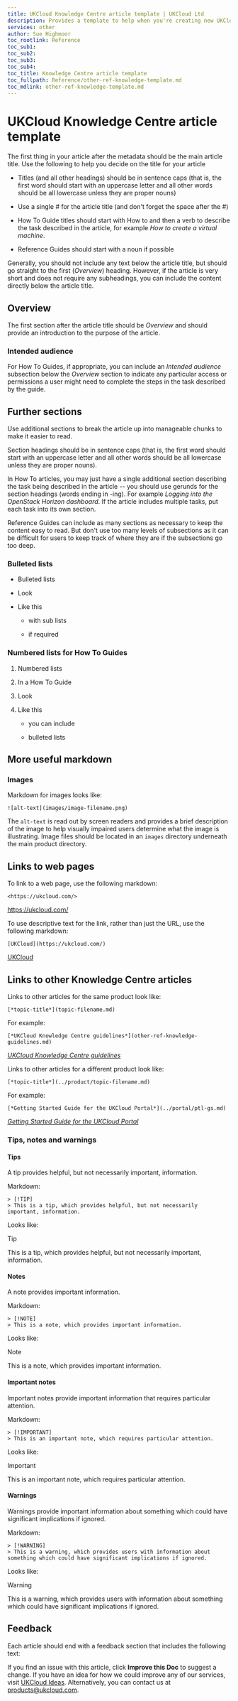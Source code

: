 ```yaml
---
title: UKCloud Knowledge Centre article template | UKCloud Ltd
description: Provides a template to help when you're creating new UKCloud Knowledge Centre articles
services: other
author: Sue Highmoor
toc_rootlink: Reference
toc_sub1: 
toc_sub2:
toc_sub3:
toc_sub4:
toc_title: Knowledge Centre article template
toc_fullpath: Reference/other-ref-knowledge-template.md
toc_mdlink: other-ref-knowledge-template.md
---
```


# UKCloud Knowledge Centre article template

The first thing in your article after the metadata should be the main article title. Use the following to help you decide on the title for your article

- Titles (and all other headings) should be in sentence caps (that is, the first word should start with an uppercase letter and all other words should be all lowercase unless they are proper nouns)

- Use a single # for the article title (and don't forget the space after the #)

- How To Guide titles should start with How to and then a verb to describe the task described in the article, for example *How to create a virtual machine*.

- Reference Guides should start with a noun if possible

Generally, you should not include any text below the article title, but should go straight to the first (*Overview*) heading. However, if the article is very short and does not require any subheadings, you can include the content directly below the article title.

## Overview

The first section after the article title should be *Overview* and should provide an introduction to the purpose of the article.

### Intended audience

For How To Guides, if appropriate, you can include an *Intended audience* subsection below the *Overview* section to indicate any particular access or permissions a user might need to complete the steps in the task described by the guide.

## Further sections

Use additional sections to break the article up into manageable chunks to make it easier to read.

Section headings should be in sentence caps (that is, the first word should start with an uppercase letter and all other words should be all lowercase unless they are proper nouns).

In How To articles, you may just have a single additional section describing the task being described in the article -- you should use gerunds for the section headings (words ending in -ing). For example *Logging into the OpenStack Horizon dashboard*. If the article includes multiple tasks, put each task into its own section.

Reference Guides can include as many sections as necessary to keep the content easy to read. But don't use too many levels of subsections as it can be difficult for users to keep track of where they are if the subsections go too deep.

### Bulleted lists

- Bulleted lists

- Look

- Like this

  - with sub lists

  - if required

### Numbered lists for How To Guides

1. Numbered lists

2. In a How To Guide

3. Look

4. Like this

    - you can include

    - bulleted lists

## More useful markdown

### Images

Markdown for images looks like:

    ![alt-text](images/image-filename.png)

The `alt-text` is read out by screen readers and provides a brief description of the image to help visually impaired users determine what the image is illustrating. Image files should be located in an `images` directory underneath the main product directory.

## Links to web pages

To link to a web page, use the following markdown:

    <https://ukcloud.com/>

<https://ukcloud.com/>

To use descriptive text for the link, rather than just the URL, use the following markdown:

    [UKCloud](https://ukcloud.com/)

[UKCloud](https://ukcloud.com/)

## Links to other Knowledge Centre articles

Links to other articles for the same product look like:

    [*topic-title*](topic-filename.md)

For example:

    [*UKCloud Knowledge Centre guidelines*](other-ref-knowledge-guidelines.md)

[*UKCloud Knowledge Centre guidelines*](other-ref-knowledge-guidelines.md)

Links to other articles for a different product look like:

    [*topic-title*](../product/topic-filename.md)

For example:

    [*Getting Started Guide for the UKCloud Portal*](../portal/ptl-gs.md)

[*Getting Started Guide for the UKCloud Portal*](../portal/ptl-gs.md)

### Tips, notes and warnings

#### Tips

A tip provides helpful, but not necessarily important, information.

Markdown:

    > [!TIP]
    > This is a tip, which provides helpful, but not necessarily important, information.

Looks like:

> [!TIP]
> This is a tip, which provides helpful, but not necessarily important, information.

#### Notes

A note provides important information.

Markdown:

    > [!NOTE]
    > This is a note, which provides important information.

Looks like:

> [!NOTE]
> This is a note, which provides important information.

#### Important notes

Important notes provide important information that requires particular attention.

Markdown:

    > [!IMPORTANT]
    > This is an important note, which requires particular attention.

Looks like:

> [!IMPORTANT]
> This is an important note, which requires particular attention.

#### Warnings

Warnings provide important information about something which could have significant implications if ignored.

Markdown:

    > [!WARNING]
    > This is a warning, which provides users with information about something which could have significant implications if ignored.

Looks like:

> [!WARNING]
> This is a warning, which provides users with information about something which could have significant implications if ignored.

## Feedback

Each article should end with a feedback section that includes the following text:

If you find an issue with this article, click **Improve this Doc** to suggest a change. If you have an idea for how we could improve any of our services, visit [UKCloud Ideas](https://ideas.ukcloud.com). Alternatively, you can contact us at <products@ukcloud.com>.
